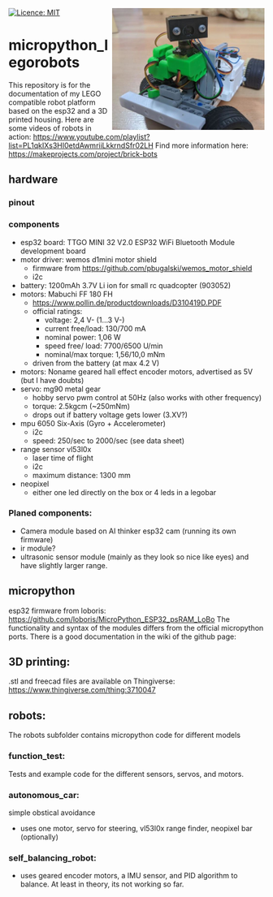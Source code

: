 [![Licence: MIT](https://img.shields.io/badge/license-MIT-blue)](https://github.com/MatthiasLienhard/micropython_legobot/blob/master/LICENSE.txt)
<img align="right" src="brick-bot.jpg" width="300"  />

# micropython_legorobots

This repository is for the documentation of my LEGO compatible robot platform based 
on the esp32 and a 3D printed housing. Here are some videos of robots in action: https://www.youtube.com/playlist?list=PL1qkIXs3HI0etdAwmriiLkkrndSfr02LH
Find more information here: https://makeprojects.com/project/brick-bots

## hardware
### pinout

### components
* esp32 board: TTGO MINI 32 V2.0 ESP32 WiFi Bluetooth Module development board
* motor driver: wemos d1mini motor shield 
    * firmware from https://github.com/pbugalski/wemos_motor_shield
    * i2c
* battery: 1200mAh 3.7V Li ion for small rc quadcopter (903052)
* motors: Mabuchi FF 180 FH
    * https://www.pollin.de/productdownloads/D310419D.PDF
    * official ratings:
        * voltage: 2,4 V- (1...3 V-)
        * current free/load: 130/700 mA
        * nominal power: 1,06 W
        * speed free/ load: 7700/6500 U/min
        * nominal/max torque: 1,56/10,0 mNm
    * driven from the battery (at max 4.2 V)
* motors: Noname geared hall effect encoder motors, advertised as 5V (but I have doubts)
* servo: mg90 metal gear
    * hobby servo pwm control at 50Hz (also works with other frequency)
    * torque: 2.5kgcm (~250mNm)
    * drops out if battery voltage gets lower (3.XV?)
* mpu 6050 Six-Axis (Gyro + Accelerometer)
    * i2c
    * speed: 250/sec to 2000/sec (see data sheet)
* range sensor vl53l0x
    * laser time of flight
    * i2c
    * maximum distance: 1300 mm
* neopixel
    * either one led directly on the box or 4 leds in a legobar

### Planed components:
* Camera module based on AI thinker esp32 cam (running its own firmware)
* ir module?
* ultrasonic sensor module (mainly as they look so nice like eyes) and have slightly larger range.



## micropython
esp32 firmware from loboris: https://github.com/loboris/MicroPython_ESP32_psRAM_LoBo
The functionality and syntax of the modules differs from the official micropython ports. 
There is a good documentation in the wiki of the github page:

## 3D printing:
.stl and freecad files are available on Thingiverse: https://www.thingiverse.com/thing:3710047

## robots:
The robots subfolder contains micropython code for different models

### function_test:
Tests and example code for the different sensors, servos, and motors. 

### autonomous_car:
simple obstical avoidance
* uses one motor, servo for steering, vl53l0x range finder, neopixel bar (optionally)

### self_balancing_robot:
* uses geared encoder motors, a IMU sensor, and PID algorithm to balance. At least in theory, its not working so far. 
